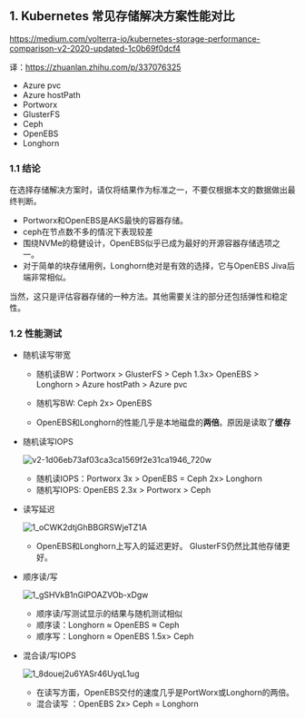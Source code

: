 ## 1. Kubernetes 常见存储解决方案性能对比

https://medium.com/volterra-io/kubernetes-storage-performance-comparison-v2-2020-updated-1c0b69f0dcf4

译：https://zhuanlan.zhihu.com/p/337076325

- Azure pvc
- Azure hostPath
- Portworx
- GlusterFS
- Ceph
- OpenEBS
- Longhorn

### 1.1  结论

在选择存储解决方案时，请仅将结果作为标准之一，不要仅根据本文的数据做出最终判断。

- Portworx和OpenEBS是AKS最快的容器存储。
- ceph在节点数不多的情况下表现较差
- 围绕NVMe的稳健设计，OpenEBS似乎已成为最好的开源容器存储选项之一。
- 对于简单的块存储用例，Longhorn绝对是有效的选择，它与OpenEBS Jiva后端非常相似。

当然，这只是评估容器存储的一种方法。其他需要关注的部分还包括弹性和稳定性。

### 1.2 性能测试 

- 随机读写带宽

  - 随机读BW：Portworx > GlusterFS >  Ceph 1.3x> OpenEBS > Longhorn  > Azure hostPath >  Azure pvc
  - 随机写BW:  Ceph 2x> OpenEBS 

  - OpenEBS和Longhorn的性能几乎是本地磁盘的**两倍**。原因是读取了**缓存**

- 随机读写IOPS

  ![v2-1d06eb73af03ca3ca1569f2e31ca1946_720w](D:\IFLYTEK\DevOps\photo\v2-1d06eb73af03ca3ca1569f2e31ca1946_720w.webp)

  - 随机读IOPS：Portworx 3x > OpenEBS = Ceph 2x> Longhorn
  - 随机写IOPS:   OpenEBS 2.3x > Portworx > Ceph 

- 读写延迟

  ![1_oCWK2dtjGhBBGRSWjeTZ1A](D:\IFLYTEK\DevOps\photo\1_oCWK2dtjGhBBGRSWjeTZ1A.webp)

  - OpenEBS和Longhorn上写入的延迟更好。 GlusterFS仍然比其他存储更好。

- 顺序读/写

  ![1_gSHVkB1nGIPOAZVOb-xDgw](D:\IFLYTEK\DevOps\photo\1_gSHVkB1nGIPOAZVOb-xDgw.webp)

  - 顺序读/写测试显示的结果与随机测试相似
  - 顺序读：Longhorn ≈ OpenEBS ≈ Ceph
  - 顺序写：Longhorn ≈ OpenEBS 1.5x> Ceph 

- 混合读/写IOPS

  ![1_8douej2u6YASr46UyqL1ug](D:\IFLYTEK\DevOps\photo\1_8douej2u6YASr46UyqL1ug.webp)

  - 在读写方面，OpenEBS交付的速度几乎是PortWorx或Longhorn的两倍。
  - 混合读写 ：OpenEBS 2x> Ceph = Longhorn 







